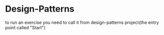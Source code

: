 # Design-Patterns

to run an exercise you need to call it from design-patterns project(the entry point called "Start")
